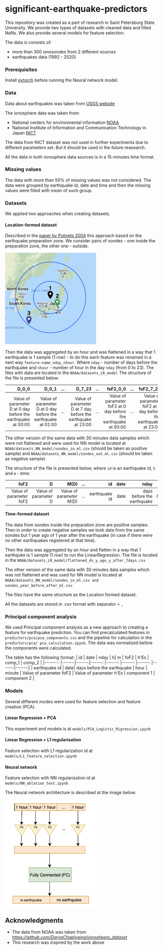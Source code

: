 # significant-earthquake-predictors

This repository was created as a part of research in Saint Petersburg State University. We provide two types of datasets with cleaned data and filled NaNs. We also provide several models for feature selection.

The data is consists of:
* more than 300 ionosondes from 2 different sources
* earthquakes data (1992 - 2020)

### Prerequisites

Install [pytorch](https://pytorch.org) before running the Neural network model. 

### Data

Data about earthquakes was taken from [USGS website](https://www.usgs.gov/natural-hazards/earthquake-hazards/earthquakes)

The ionosphere data was taken from:
* National centers for environmental information [NOAA](https://www.ngdc.noaa.gov/stp/iono/ionogram.html)
* National Institute of Information and Communication Technology in Japan [NICT](http://wdc.nict.go.jp/IONO/HP2009/ISDJ/index-E.html) 

The data from NICT dataset was not used in further experiments due to different parameters set. But it should be used in the future reasearch.

All the data in both ionosphere data sources is in a 15-minutes time format.

### Missing values

The data with more than 50% of missing values was not considered. 
The data were grouped by earthquake id, date and time and then the missing values were filled with mean of such group.

### Datasets

We applied two approaches when creating datasets.

#### Location-formed dataset

 Described in the [paper by Pulinets 2004](https://www.researchgate.net/publication/215972520_Ionospheric_Precursors_of_Earthquakes_Recent_Advances_in_Theory_and_Practical_Applications) this approach based on the earthquake preparation zone. We consider pairs of sondes - one inside the preparation zone, the other one - outside. 

<img src="imgs/pair_of_sondes.png" width="300">

Then the data was aggregated by an hour and was flattened in a way that 1 earthquake is 1 sample (1 row) - to do this each feature was renamed in a next way `feature-name_nday_nhour`. Where `nday` - number of days before the earthquake and `nhour` - number of hour in the day `nday` (from 0 to 23).
The files with data are located in the `NOAA/datasets_LR_model`
The structure of the file is presented below:

| D_0_0   |   D_0_1|   ...|  D_7_23 | ... | foF2_0_0 |  ...  | foF2_7_23 | res |
|-------: |------: |------:|------:|------:|------:  |------:|------:|------:|
| Value of parameter D at 0 day before the earthquake at 00:00 |  Value of parameter D at 0 day before the earthquake at 01:00 | ... | Value of parameter D at 7 day before the earthquake at 23:00  |  ... | Value of parameter foF2 at 0 day before the earthquake at 00:00    | ...   | Value of parameter foF2 at 7 day before the earthquake at 23:00  | target value 0 - no earthquake, 1 - is earthquake  |
 

The other version of the same data with 30 minutes data samples which were not flattened and were used for NN model is located at `NOAA/datasets_NN_model/sondes_in_ml.csv` (should be taken as positive sample) and `NOAA/datasets_NN_model/sondes_out_ml.csv` (should be taken as negative sample)

The structure of the file is presented below, where `id` is an earthquake id, `h` and `m` - time:

| foF2   |   D     |  M(D)      |  ...|  id         | date    | nday   |  h    | m      | 
|-------:  |------:|------:|------:   |------:       |------: |------:  |------:|------:|
| Value of parameter foF2  |   Value of parameter D|  Value of parameter M(D) | ... | earthquake id | date | days before the earthquake  |hour  | minute  |


#### Time-formed dataset

The data from sondes inside the preparation zone are positive samples. Then in order to create negative samples we took data from the same sondes but 1 year ago of 1 year after the earthquake (in case if there were no other earthquakes registered at that time). 

Then the data was aggregated by an hour and flatten in a way that 1 earthquke is 1 sample (1 row) to run the LinearRegression. The file is located in the `NOAA/datasets_LR_model/flattened_ds_y_ago_y_after_7days.csv`

The other version of the same data with 30 minutes data samples which was not flattened and was used for NN model is located at `NOAA/datasets_NN_model/sondes_in_ml.csv and sondes_year_before_after_ml.csv`

The files have the same structure as the Location formed dataset.

All the datasets are stored in .csv format with separator = `,`

### Principal component analysis 

We used Principal component analysis as a new approach to creating a feature for earthquake prediction. You can find precalculated features in `predictors/pca/pca_components.csv` and the pipeline for calculation in the `predictors/pca/ pca_calculation.ipynb`. The data was normalized before the components were calculated.

The table has the following format:
| id   |   date     |  nday                          |  h|  m         | foF2   | h'Es   |  comp_1    | comp_2     | 
|-------:  |------:|------:|------:   |------:  |------: |------:  |------:|------:|
| earthquake id |   date| days before the earthquake  | hour | minute | Value of parameter foF2  | Value of parameter h'Es  | component 1  | component 2  |

### Models
Several different modes were used for feature selection and feature creation (PCA).

#### Linear Regression + PCA

This experiment and models is at `models/PCA_Logistic_Rigression.ipynb`

#### Linear Regression + L1 regularisation

Feature selection with L1 regularization id at `models/L1_feature_selection.ipynb`

#### Neural network

Feature selection with NN regularization id at `models/NN_ablation_test.ipynb`

The Neural network architecture is described at the image below:

<img src="imgs/Model_FC_eng.png" width="300">

## Acknowledgments

* The data from NOAA was taken from <em>https://github.com/DaryaChaplygina/ionoshpere_dataset</em> 
* This research was inspired by the work above

